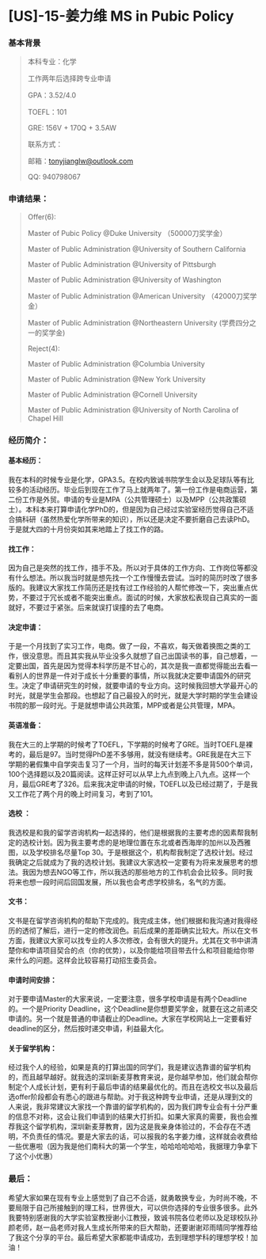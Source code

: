 # [US]-15-姜力维 MS in Pubic Policy

### 基本背景

> 本科专业：化学
>
> 工作两年后选择跨专业申请
>
> GPA：3.52/4.0
>
> TOEFL：101
>
> GRE: 156V + 170Q + 3.5AW
>
> 联系方式：
>
> 邮箱：[tonyjianglw@outlook.com](mailto:tonyjianglw@outlook.com)
>
> QQ: 940798067



### 申请结果：

> Offer(6):
>
> Master of Pubic Policy @Duke University （50000刀奖学金）
>
> Master of Public Administration @University of Southern California
>
> Master of Public Administration @University of Pittsburgh
>
> Master of Public Administration @University of Washington
>
> Master of Public Administration @American University （42000刀奖学金）
>
> Master of Public Administration @Northeastern University (学费四分之一的奖学金)
>
> Reject(4):
>
> Master of Public Administration @Columbia University
>
> Master of Public Administration @New York University
>
> Master of Public Administration @Cornell University
>
> Master of Public Administration @University of North Carolina of Chapel Hill

 

### 经历简介：

#### 基本经历：

我在本科的时候专业是化学，GPA3.5。在校内致诚书院学生会以及足球队等有比较多的活动经历。毕业后到现在工作了马上就两年了。第一份工作是电商运营，第二份工作是外贸。申请的专业是MPA（公共管理硕士）以及MPP（公共政策硕士）。本科本来打算申请化学PhD的，但是因为自己经过实验室经历觉得自己不适合搞科研（虽然热爱化学所带来的知识），所以还是决定不要折磨自己去读PhD。于是就大四的十月份突如其来地踏上了找工作的路。

 

#### 找工作：

因为自己是突然的找工作，措手不及。所以对于具体的工作方向、工作岗位等都没有什么想法。所以我当时就是想先找一个工作慢慢去尝试。当时的简历时改了很多版的。我建议大家找工作简历还是找有过工作经验的人帮忙修改一下，突出重点优势，不要过于冗长或者不能突出重点。面试的时候，大家放松表现自己真实的一面就好，不要过于紧张。后来就误打误撞的去了电商。

 

#### 决定申请：

于是一个月找到了实习工作，电商。做了一段，不喜欢，每天做着换图之类的工作，很没意思。而且其实我从毕业没多久就想了自己出国读书的事，自己想着，一定要出国，首先是因为觉得本科学历是不甘心的，其次是我一直都觉得能出去看一看别人的世界是一件对于成长十分重要的事情，所以我就决定要申请国外的研究生。决定了申请研究生的时候，就要申请的专业方向。这时候我回想大学最开心的时光，就是学生会那段。也想起了自己最投入的时光，就是大学时期的学生会建设书院的那一段时光。于是就想申请公共政策，MPP或者是公共管理，MPA。

 

#### 英语准备：

我在大三的上学期的时候考了TOEFL，下学期的时候考了GRE。当时TOEFL是裸考的，最后是97。当时觉得PhD差不多够用，就没有继续考。GRE我是在大三下学期的暑假集中自学突击复习了一个月，当时的每天计划差不多是背500个单词，100个选择题以及20篇阅读。这样正好可以从早上九点到晚上八九点。这样一个月，最后GRE考了326。后来我决定申请的时候，TOEFL以及已经过期了，于是我又工作花了两个月的晚上时间复习，考到了101。

 

#### 选校 ：

我选校是和我的留学咨询机构一起选择的，他们是根据我的主要考虑的因素帮我制定的选校计划。因为我主要考虑的是地理位置在东北或者西海岸的加州以及西雅图，以及学校排名尽量Top 30。于是根据这个，机构帮我制定了选校计划。经过我确定之后就成为了我的选校计划。我建议大家选校一定要有为将来发展思考的想法。我因为想去NGO等工作，所以我选的那些地方的工作机会会比较多。同时我将来也想一段时间后回国发展，所以我也会考虑学校排名，名气的方面。

 

#### 文书：

文书是在留学咨询机构的帮助下完成的。我完成主体，他们根据和我沟通对我得经历的透彻了解后，进行一定的修改润色。前后成果的差距确实比较大。所以在文书方面，我建议大家可以找专业的人多次修改，会有很大的提升。尤其在文书中讲清楚你和申请项目契合的点（你的优势），以及你能给项目带去什么和项目能给你带来什么的问题。这样会比较容易打动招生委员会。

 

#### 申请时间安排：

对于要申请Master的大家来说，一定要注意，很多学校申请是有两个Deadline的。一个是Priority Deadline，这个Deadline是你想要奖学金，就要在这之前递交申请的。另一个就是普通的申请截止的Deadline。大家在学校网站上一定要看好deadline的区分，然后按时递交申请，利益最大化。

 

#### 关于留学机构：

经过我个人的经验，如果是真的打算出国的同学们，我是建议选靠谱的留学机构的，而且越早越好。就我选的深圳新麦芽教育来说，是你越早参加，他们就会帮你制定个人成长计划，更有利于最后申请的结果最优化的。而且在选校文书以及最后选offer阶段都会有悉心的跟进与帮助。对于我这种跨专业申请，还是从理到文的人来说，我非常建议大家找一个靠谱的留学机构的，因为我们跨专业会有十分严重的信息不对称，这会让我们申请到的结果大打折扣。如果大家真的需要，我也会推荐我这个留学机构，深圳新麦芽教育，因为这是我亲身体验过的，不会存在不透明，不负责任的情况。要是大家去的话，可以报我的名字姜力维，这样就会收费给一些优惠啦（因为我是他们南科大的第一个学生，哈哈哈哈哈哈，我据理力争拿下了这个小优惠）

### 最后：

   希望大家如果在现有专业上感觉到了自己不合适，就勇敢换专业，为时尚不晚，不要局限于自己所接触到的理工科，世界很大，可以供你选择的专业很多很多。此外我要特别感谢我的大学实验室教授谢小江教授，致诚书院各位老师以及足球校队孙颜老师，赵一品老师对我人生成长所带来的巨大帮助，还要谢谢邓雨晴同学推荐给了我这个分享的平台。最后希望大家都能申请成功，去到理想学科的理想学校！加油！